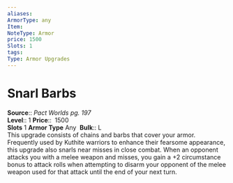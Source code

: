 ```yaml
---
aliases: 
ArmorType: any
Item:
NoteType: Armor
price: 1500
Slots: 1
tags: 
Type: Armor Upgrades
---
```


# Snarl Barbs

**Source**:: _Pact Worlds pg. 197_  
**Level**:: 1
**Price**::  1500  
**Slots** 1 **Armor Type** Any 
**Bulk**:: L  
This upgrade consists of chains and barbs that cover your armor. Frequently used by Kuthite warriors to enhance their fearsome appearance, this upgrade also snarls near misses in close combat. When an opponent attacks you with a melee weapon and misses, you gain a +2 circumstance bonus to attack rolls when attempting to disarm your opponent of the melee weapon used for that attack until the end of your next turn.
